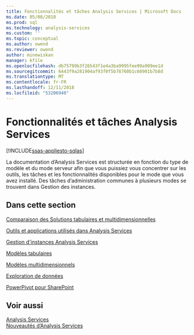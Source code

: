 ```yaml
---
title: Fonctionnalités et tâches Analysis Services | Microsoft Docs
ms.date: 05/08/2018
ms.prod: sql
ms.technology: analysis-services
ms.custom: ''
ms.topic: conceptual
ms.author: owend
ms.reviewer: owend
author: minewiskan
manager: kfile
ms.openlocfilehash: db75799b3f26543f1e4a3ba9995fee99a909ee1d
ms.sourcegitcommit: 6443f9a281904af93f0f5b78760b1c68901b7b8d
ms.translationtype: MT
ms.contentlocale: fr-FR
ms.lasthandoff: 12/11/2018
ms.locfileid: "53206940"
---
```

# <a name="analysis-services-features-and-tasks"></a>Fonctionnalités et tâches Analysis Services
[!INCLUDE[ssas-appliesto-sqlas](../includes/ssas-appliesto-sqlas.md)]

  La documentation d’Analysis Services est structurée en fonction du type de modèle et du mode serveur afin que vous puissiez vous concentrer sur les outils, les tâches et les fonctionnalités disponibles pour le mode que vous avez installé. Des tâches d’administration communes à plusieurs modes se trouvent dans Gestion des instances.  
  
## <a name="in-this-section"></a>Dans cette section  
 [Comparaison des Solutions tabulaires et multidimensionnelles ](../analysis-services/comparing-tabular-and-multidimensional-solutions-ssas.md)  
  
 [Outils et applications utilisés dans Analysis Services](../analysis-services/tools-and-applications-used-in-analysis-services.md)  
  
 [Gestion d'instances Analysis Services](../analysis-services/instances/analysis-services-instance-management.md)  
  
[Modèles tabulaires](../analysis-services/tabular-models/tabular-models-ssas.md) 

[Modèles multidimensionnels](../analysis-services/multidimensional-models/multidimensional-models-ssas.md)
  
 [Exploration de données ](../analysis-services/data-mining/data-mining-ssas.md)  
  
 [PowerPivot pour SharePoint ](../analysis-services/power-pivot-sharepoint/power-pivot-for-sharepoint-ssas.md)  
  
## <a name="see-also"></a>Voir aussi  
 [Analysis Services](../analysis-services/analysis-services.md)   
 [Nouveautés d’Analysis Services](../analysis-services/what-s-new-in-analysis-services.md)  
  
  
